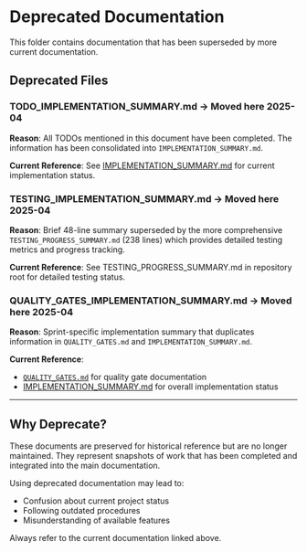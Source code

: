 # Deprecated Documentation

This folder contains documentation that has been superseded by more current documentation.

## Deprecated Files

### TODO_IMPLEMENTATION_SUMMARY.md → Moved here 2025-04

**Reason**: All TODOs mentioned in this document have been completed. The information has been consolidated into `IMPLEMENTATION_SUMMARY.md`.

**Current Reference**: See [IMPLEMENTATION_SUMMARY.md](../IMPLEMENTATION_SUMMARY.md) for current implementation status.

### TESTING_IMPLEMENTATION_SUMMARY.md → Moved here 2025-04

**Reason**: Brief 48-line summary superseded by the more comprehensive `TESTING_PROGRESS_SUMMARY.md` (238 lines) which provides detailed testing metrics and progress tracking.

**Current Reference**: See TESTING_PROGRESS_SUMMARY.md in repository root for detailed testing status.

### QUALITY_GATES_IMPLEMENTATION_SUMMARY.md → Moved here 2025-04

**Reason**: Sprint-specific implementation summary that duplicates information in `QUALITY_GATES.md` and `IMPLEMENTATION_SUMMARY.md`.

**Current Reference**:

- [`QUALITY_GATES.md`](../QUALITY_GATES.md) for quality gate documentation
- [IMPLEMENTATION_SUMMARY.md](../IMPLEMENTATION_SUMMARY.md) for overall implementation status

---

## Why Deprecate?

These documents are preserved for historical reference but are no longer maintained. They represent snapshots of work that has been completed and integrated into the main documentation.

Using deprecated documentation may lead to:

- Confusion about current project status
- Following outdated procedures
- Misunderstanding of available features

Always refer to the current documentation linked above.
